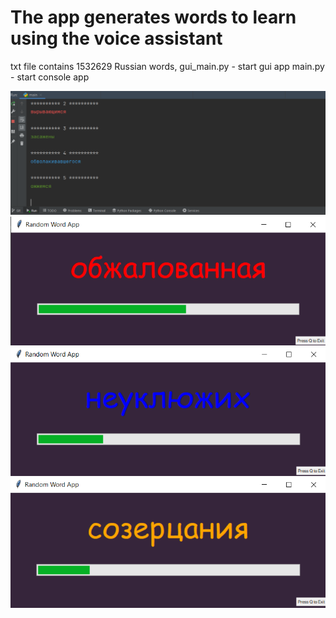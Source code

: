 # The app generates words to learn using the voice assistant
txt file contains 1532629 Russian words, 
gui_main.py - start gui app
main.py - start console app

![SCREEN1!](screens/scr.png)
![SCREEN2!](screens/Screenshot_1.png)
![SCREEN3!](screens/Screenshot_2.png)
![SCREEN4!](screens/Screenshot_3.png)




